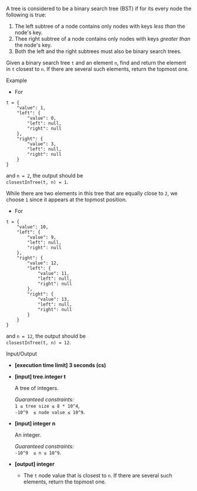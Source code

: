 
A tree is considered to be a binary search tree (BST) if for its every node the following is true:

1.  The left subtree of a node contains only nodes with keys  _less than_  the node's key.
2.  Thee right subtree of a node contains only nodes with keys  _greater than_  the node's key.
3.  Both the left and the right subtrees must also be binary search trees.

Given a binary search tree  `t`  and an element  `n`, find and return the element in  `t`  closest to  `n`. If there are several such elements, return the topmost one.

Example

-   For

```
t = {
    "value": 1,
    "left": {
        "value": 0,
        "left": null,
        "right": null
    },
    "right": {
        "value": 3,
        "left": null,
        "right": null
    }
}

```

and  `n = 2`, the output should be  
`closestInTree(t, n) = 1`.

While there are two elements in this tree that are equally close to  `2`, we choose  `1`  since it appears at the topmost position.

-   For

```
t = {
    "value": 10,
    "left": {
        "value": 9,
        "left": null,
        "right": null
    },
    "right": {
        "value": 12,
        "left": {
            "value": 11,
            "left": null,
            "right": null
        },
        "right": {
            "value": 13,
            "left": null,
            "right": null
        }
    }
}

```

and  `n = 12`, the output should be  
`closestInTree(t, n) = 12`.

Input/Output

-   **[execution time limit] 3 seconds (cs)**
    
-   **[input] tree.integer t**
    
    A tree of integers.
    
    _Guaranteed constraints:_  
    `1 ≤ tree size ≤ 8 * 10^4`,  
    `-10^9  ≤ node value ≤ 10^9`.
    
-   **[input] integer n**
    
    An integer.
    
    _Guaranteed constraints:_  
    `-10^9  ≤ n ≤ 10^9`.
    
-   **[output] integer**
    
    -   The  `t`  node value that is closest to  `n`. If there are several such elements, return the topmost one.